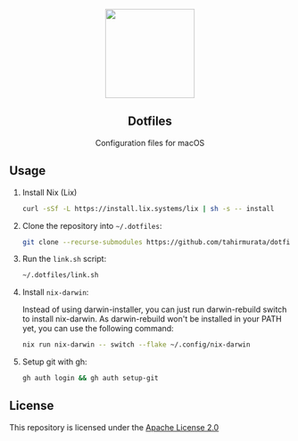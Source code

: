 <p align="center">
    <img src="https://1.gravatar.com/avatar/a9a8386448882291bd0082d2de054a9fa49a81f00c1c53917a675906e56737ff?size=512" width="160" />
    <h2 align="center">Dotfiles</h2>
</p>

<p align="center">Configuration files for macOS</p>

## Usage
1. Install Nix (Lix)

    ```sh
    curl -sSf -L https://install.lix.systems/lix | sh -s -- install
    ```
2. Clone the repository into `~/.dotfiles`:

    ```sh
    git clone --recurse-submodules https://github.com/tahirmurata/dotfiles.git ~/.dotfiles
    ```
3. Run the `link.sh` script:

    ```sh
    ~/.dotfiles/link.sh
    ```
4. Install `nix-darwin`:

    Instead of using darwin-installer, you can just run darwin-rebuild switch to install nix-darwin. As darwin-rebuild won't be installed in your PATH yet, you can use the following command:

    ```sh
    nix run nix-darwin -- switch --flake ~/.config/nix-darwin
    ```
5. Setup git with gh:

    ```sh
    gh auth login && gh auth setup-git
    ```

## License
This repository is licensed under the [Apache License 2.0](LICENSE)
